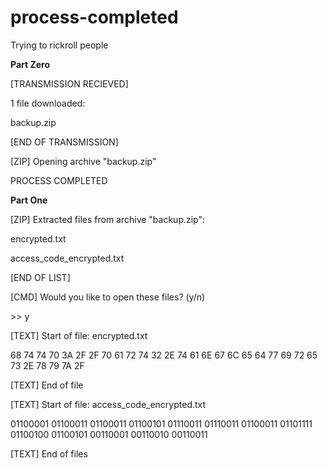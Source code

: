 # process-completed

Trying to rickroll people

**Part Zero**

\[TRANSMISSION RECIEVED]

1 file downloaded:

backup.zip

\[END OF TRANSMISSION]

\[ZIP] Opening archive "backup.zip"

PROCESS COMPLETED

**Part One**

\[ZIP] Extracted files from archive "backup.zip":

 

encrypted.txt

access_code_encrypted.txt
 

[END OF LIST]

\[CMD] Would you like to open these files? (y/n)

 

\>> y

 

\[TEXT] Start of file: encrypted.txt

 

68 74 74 70 3A 2F 2F 70 61 72 74 32 2E 74 61 6E 67 6C 65 64 77 69 72 65 73 2E 78 79 7A 2F

 

\[TEXT] End of file

\[TEXT] Start of file: access_code_encrypted.txt

 

01100001 01100011 01100011 01100101 01110011 01110011 01100011 01101111 01100100 01100101 00110001 00110010 00110011

 

\[TEXT] End of files
